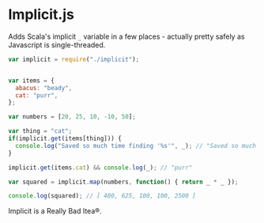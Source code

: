 # Implicit.js

Adds Scala's implicit `_` variable in a few places - actually pretty safely as Javascript is single-threaded.


```javascript
var implicit = require("./implicit");


var items = {
  abacus: "beady",
  cat: "purr",
};

var numbers = [20, 25, 10, -10, 50];

var thing = "cat";
if(implicit.get(items[thing])) {
  console.log("Saved so much time finding '%s'", _); // "Saved so much time finding 'furry'"
}

implicit.get(items.cat) && console.log(_); // "purr"

var squared = implicit.map(numbers, function() { return _ * _ });

console.log(squared); // [ 400, 625, 100, 100, 2500 ]
```

Implicit is a Really Bad Itea®.
